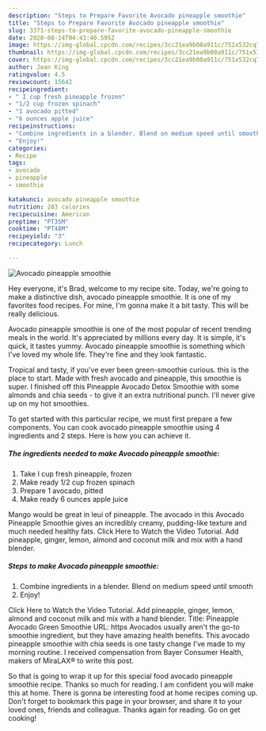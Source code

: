 ```yaml
---
description: "Steps to Prepare Favorite Avocado pineapple smoothie"
title: "Steps to Prepare Favorite Avocado pineapple smoothie"
slug: 3371-steps-to-prepare-favorite-avocado-pineapple-smoothie
date: 2020-08-14T04:43:40.595Z
image: https://img-global.cpcdn.com/recipes/3cc21ea9b08a911c/751x532cq70/avocado-pineapple-smoothie-recipe-main-photo.jpg
thumbnail: https://img-global.cpcdn.com/recipes/3cc21ea9b08a911c/751x532cq70/avocado-pineapple-smoothie-recipe-main-photo.jpg
cover: https://img-global.cpcdn.com/recipes/3cc21ea9b08a911c/751x532cq70/avocado-pineapple-smoothie-recipe-main-photo.jpg
author: Jean King
ratingvalue: 4.5
reviewcount: 15642
recipeingredient:
- " I cup fresh pineapple frozen"
- "1/2 cup frozen spinach"
- "1 avocado pitted"
- "6 ounces apple juice"
recipeinstructions:
- "Combine ingredients in a blender. Blend on medium speed until smooth"
- "Enjoy!"
categories:
- Recipe
tags:
- avocado
- pineapple
- smoothie

katakunci: avocado pineapple smoothie 
nutrition: 203 calories
recipecuisine: American
preptime: "PT35M"
cooktime: "PT48M"
recipeyield: "3"
recipecategory: Lunch

---
```



![Avocado pineapple smoothie](https://img-global.cpcdn.com/recipes/3cc21ea9b08a911c/751x532cq70/avocado-pineapple-smoothie-recipe-main-photo.jpg)

Hey everyone, it's Brad, welcome to my recipe site. Today, we're going to make a distinctive dish, avocado pineapple smoothie. It is one of my favorites food recipes. For mine, I'm gonna make it a bit tasty. This will be really delicious.

Avocado pineapple smoothie is one of the most popular of recent trending meals in the world. It's appreciated by millions every day. It is simple, it's quick, it tastes yummy. Avocado pineapple smoothie is something which I've loved my whole life. They're fine and they look fantastic.

Tropical and tasty, if you&#39;ve ever been green-smoothie curious. this is the place to start. Made with fresh avocado and pineapple, this smoothie is super. I finished off this Pineapple Avocado Detox Smoothie with some almonds and chia seeds - to give it an extra nutritional punch. I&#39;ll never give up on my hot smoothies.


To get started with this particular recipe, we must first prepare a few components. You can cook avocado pineapple smoothie using 4 ingredients and 2 steps. Here is how you can achieve it.

<!--inarticleads1-->

##### The ingredients needed to make Avocado pineapple smoothie:

1. Take  I cup fresh pineapple, frozen
1. Make ready 1/2 cup frozen spinach
1. Prepare 1 avocado, pitted
1. Make ready 6 ounces apple juice


Mango would be great in leui of pineapple. The avocado in this Avocado Pineapple Smoothie gives an incredibly creamy, pudding-like texture and much needed healthy fats. Click Here to Watch the Video Tutorial. Add pineapple, ginger, lemon, almond and coconut milk and mix with a hand blender. 

<!--inarticleads2-->

##### Steps to make Avocado pineapple smoothie:

1. Combine ingredients in a blender. Blend on medium speed until smooth
1. Enjoy!


Click Here to Watch the Video Tutorial. Add pineapple, ginger, lemon, almond and coconut milk and mix with a hand blender. Title: Pineapple Avocado Green Smoothie URL: https Avocados usually aren&#39;t the go-to smoothie ingredient, but they have amazing health benefits. This avocado pineapple smoothie with chia seeds is one tasty change I&#39;ve made to my morning routine. I received compensation from Bayer Consumer Health, makers of MiraLAX® to write this post. 

So that is going to wrap it up for this special food avocado pineapple smoothie recipe. Thanks so much for reading. I am confident you will make this at home. There is gonna be interesting food at home recipes coming up. Don't forget to bookmark this page in your browser, and share it to your loved ones, friends and colleague. Thanks again for reading. Go on get cooking!

